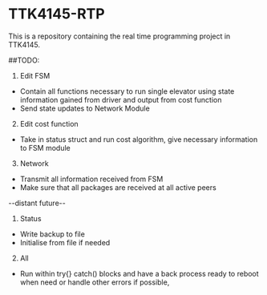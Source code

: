 # TTK4145-RTP
This is a repository containing the real time programming project in TTK4145.

##TODO:
1. Edit FSM
  * Contain all functions necessary to run single elevator using state information gained from driver and output from cost function
  * Send state updates to Network Module
2. Edit cost function
  * Take in status struct and run cost algorithm, give necessary information to FSM module
3. Network
  * Transmit all information received from FSM
  * Make sure that all packages are received at all active peers

--distant future--
1. Status
  * Write backup to file
  * Initialise from file if needed
2. All
  * Run within try{} catch() blocks and have a back process ready to reboot when need or handle other errors if possible,

